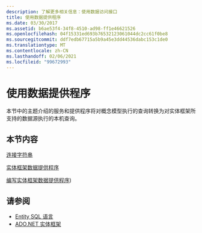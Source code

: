 ```yaml
---
description: 了解更多相关信息：使用数据访问接口
title: 使用数据提供程序
ms.date: 03/30/2017
ms.assetid: b6ae53f4-34f8-4510-ad98-ff1e46621526
ms.openlocfilehash: 04f15331ed693b76532123061044dc2cc61f0be8
ms.sourcegitcommit: ddf7edb67715a5b9a45e3dd44536dabc153c1de0
ms.translationtype: MT
ms.contentlocale: zh-CN
ms.lasthandoff: 02/06/2021
ms.locfileid: "99672993"
---
```

# <a name="working-with-data-providers"></a>使用数据提供程序

本节中的主题介绍的服务和提供程序将对概念模型执行的查询转换为对实体框架所支持的数据源执行的本机查询。  
  
## <a name="in-this-section"></a>本节内容  

 [连接字符串](connection-strings.md)  
  
 [实体框架数据提供程序](data-providers.md)  
  
 [编写实体框架数据提供程序](/previous-versions/dotnet/netframework-4.0/ee789835(v=vs.100))) 
  
## <a name="see-also"></a>请参阅

- [Entity SQL 语言](./language-reference/entity-sql-language.md)
- [ADO.NET 实体框架](index.md)
